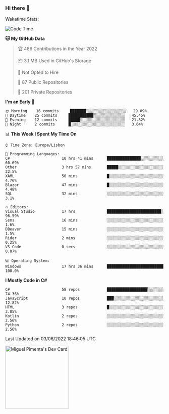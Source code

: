 ### Hi there 👋

<!--
**miguelpimenta/miguelpimenta** is a ✨ _special_ ✨ repository because its `README.md` (this file) appears on your GitHub profile.

Here are some ideas to get you started:

- 🔭 I’m currently working on ...
- 🌱 I’m currently learning ...
- 👯 I’m looking to collaborate on ...
- 🤔 I’m looking for help with ...
- 💬 Ask me about ...
- 📫 How to reach me: ...
- 😄 Pronouns: ...
- ⚡ Fun fact: ...
-->

Wakatime Stats:
<!--START_SECTION:waka-->
![Code Time](http://img.shields.io/badge/Code%20Time-0%20secs-blue)

**🐱 My GitHub Data** 

> 🏆 486 Contributions in the Year 2022
 > 
> 📦 3.1 MB Used in GitHub's Storage 
 > 
> 🚫 Not Opted to Hire
 > 
> 📜 87 Public Repositories 
 > 
> 🔑 201 Private Repositories  
 > 
**I'm an Early 🐤** 

```text
🌞 Morning    16 commits     ███████░░░░░░░░░░░░░░░░░░   29.09% 
🌆 Daytime    25 commits     ███████████░░░░░░░░░░░░░░   45.45% 
🌃 Evening    12 commits     █████░░░░░░░░░░░░░░░░░░░░   21.82% 
🌙 Night      2 commits      █░░░░░░░░░░░░░░░░░░░░░░░░   3.64%

```


📊 **This Week I Spent My Time On** 

```text
⌚︎ Time Zone: Europe/Lisbon

💬 Programming Languages: 
C#                       10 hrs 41 mins      ███████████████░░░░░░░░░░   60.69% 
Other                    3 hrs 57 mins       █████░░░░░░░░░░░░░░░░░░░░   22.5% 
XAML                     50 mins             █░░░░░░░░░░░░░░░░░░░░░░░░   4.76% 
Blazor                   47 mins             █░░░░░░░░░░░░░░░░░░░░░░░░   4.48% 
SQL                      32 mins             ░░░░░░░░░░░░░░░░░░░░░░░░░   3.1%

🔥 Editors: 
Visual Studio            17 hrs              ████████████████████████░   96.59% 
Ssms                     16 mins             ░░░░░░░░░░░░░░░░░░░░░░░░░   1.6% 
DBeaver                  15 mins             ░░░░░░░░░░░░░░░░░░░░░░░░░   1.5% 
Rider                    2 mins              ░░░░░░░░░░░░░░░░░░░░░░░░░   0.25% 
VS Code                  0 secs              ░░░░░░░░░░░░░░░░░░░░░░░░░   0.07%

💻 Operating System: 
Windows                  17 hrs 36 mins      █████████████████████████   100.0%

```

**I Mostly Code in C#** 

```text
C#                       58 repos            ██████████████████░░░░░░░   74.36% 
JavaScript               10 repos            ███░░░░░░░░░░░░░░░░░░░░░░   12.82% 
HTML                     3 repos             █░░░░░░░░░░░░░░░░░░░░░░░░   3.85% 
Kotlin                   2 repos             ░░░░░░░░░░░░░░░░░░░░░░░░░   2.56% 
Python                   2 repos             ░░░░░░░░░░░░░░░░░░░░░░░░░   2.56%

```



 Last Updated on 03/06/2022 18:46:05 UTC
<!--END_SECTION:waka-->

<a href="https://app.daily.dev/MiguelPimenta"><img src="https://api.daily.dev/devcards/05b7ad917b6047f3b1368fb0fe084ad8.png?r=sx6" width="200" alt="Miguel Pimenta's Dev Card"/></a>
